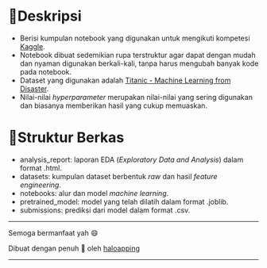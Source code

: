 # 📙Deskripsi
  - Berisi kumpulan notebook yang digunakan untuk mengikuti kompetesi [Kaggle](https://www.kaggle.com/alfiyantokondolele/competitions).
  - Notebook dibuat sedemikian rupa terstruktur agar dapat dengan mudah dan nyaman digunakan berkali-kali, tanpa harus mengubah banyak kode pada notebook.
  - Dataset yang digunakan adalah [Titanic - Machine Learning from Disaster](https://www.kaggle.com/competitions/titanic/data).
  - Nilai-nilai *hyperparameter* merupakan nilai-nilai yang sering digunakan dan biasanya memberikan hasil yang cukup memuaskan.

# 🎁Struktur Berkas
  - analysis_report: laporan EDA (*Exploratory Data and Analysis*) dalam format .html.
  - datasets: kumpulan dataset berbentuk *raw* dan hasil *feature engineering*.
  - notebooks: alur dan model *machine learning*.
  - pretrained_model: model yang telah dilatih dalam format .joblib.
  - submissions: prediksi dari model dalam format .csv.

***
Semoga bermanfaat yah 😄

Dibuat dengan penuh 💚 oleh [haloapping](https://haloapping.github.io/)
***
